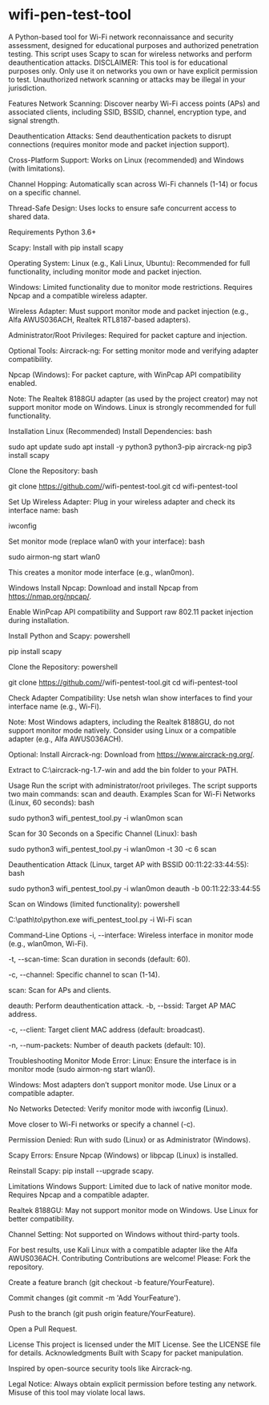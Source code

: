 # wifi-pen-test-tool
A Python-based tool for Wi-Fi network reconnaissance and security assessment, designed for educational purposes and authorized penetration testing. This script uses Scapy to scan for wireless networks and perform deauthentication attacks.
DISCLAIMER: This tool is for educational purposes only. Only use it on networks you own or have explicit permission to test. Unauthorized network scanning or attacks may be illegal in your jurisdiction.

Features
Network Scanning: Discover nearby Wi-Fi access points (APs) and associated clients, including SSID, BSSID, channel, encryption type, and signal strength.

Deauthentication Attacks: Send deauthentication packets to disrupt connections (requires monitor mode and packet injection support).

Cross-Platform Support: Works on Linux (recommended) and Windows (with limitations).

Channel Hopping: Automatically scan across Wi-Fi channels (1-14) or focus on a specific channel.

Thread-Safe Design: Uses locks to ensure safe concurrent access to shared data.

Requirements
Python 3.6+

Scapy: Install with pip install scapy

Operating System:
Linux (e.g., Kali Linux, Ubuntu): Recommended for full functionality, including monitor mode and packet injection.

Windows: Limited functionality due to monitor mode restrictions. Requires Npcap and a compatible wireless adapter.

Wireless Adapter: Must support monitor mode and packet injection (e.g., Alfa AWUS036ACH, Realtek RTL8187-based adapters).

Administrator/Root Privileges: Required for packet capture and injection.

Optional Tools:
Aircrack-ng: For setting monitor mode and verifying adapter compatibility.

Npcap (Windows): For packet capture, with WinPcap API compatibility enabled.

Note: The Realtek 8188GU adapter (as used by the project creator) may not support monitor mode on Windows. Linux is strongly recommended for full functionality.

Installation
Linux (Recommended)
Install Dependencies:
bash

sudo apt update
sudo apt install -y python3 python3-pip aircrack-ng
pip3 install scapy

Clone the Repository:
bash

git clone https://github.com/<your-username>/wifi-pentest-tool.git
cd wifi-pentest-tool

Set Up Wireless Adapter:
Plug in your wireless adapter and check its interface name:
bash

iwconfig

Set monitor mode (replace wlan0 with your interface):
bash

sudo airmon-ng start wlan0

This creates a monitor mode interface (e.g., wlan0mon).

Windows
Install Npcap:
Download and install Npcap from https://nmap.org/npcap/.

Enable WinPcap API compatibility and Support raw 802.11 packet injection during installation.

Install Python and Scapy:
powershell

pip install scapy

Clone the Repository:
powershell

git clone https://github.com/<your-username>/wifi-pentest-tool.git
cd wifi-pentest-tool

Check Adapter Compatibility:
Use netsh wlan show interfaces to find your interface name (e.g., Wi-Fi).

Note: Most Windows adapters, including the Realtek 8188GU, do not support monitor mode natively. Consider using Linux or a compatible adapter (e.g., Alfa AWUS036ACH).

Optional: Install Aircrack-ng:
Download from https://www.aircrack-ng.org/.

Extract to C:\aircrack-ng-1.7-win and add the bin folder to your PATH.

Usage
Run the script with administrator/root privileges. The script supports two main commands: scan and deauth.
Examples
Scan for Wi-Fi Networks (Linux, 60 seconds):
bash

sudo python3 wifi_pentest_tool.py -i wlan0mon scan

Scan for 30 Seconds on a Specific Channel (Linux):
bash

sudo python3 wifi_pentest_tool.py -i wlan0mon -t 30 -c 6 scan

Deauthentication Attack (Linux, target AP with BSSID 00:11:22:33:44:55):
bash

sudo python3 wifi_pentest_tool.py -i wlan0mon deauth -b 00:11:22:33:44:55

Scan on Windows (limited functionality):
powershell

C:\path\to\python.exe wifi_pentest_tool.py -i Wi-Fi scan

Command-Line Options
-i, --interface: Wireless interface in monitor mode (e.g., wlan0mon, Wi-Fi).

-t, --scan-time: Scan duration in seconds (default: 60).

-c, --channel: Specific channel to scan (1-14).

scan: Scan for APs and clients.

deauth: Perform deauthentication attack.
-b, --bssid: Target AP MAC address.

-c, --client: Target client MAC address (default: broadcast).

-n, --num-packets: Number of deauth packets (default: 10).

Troubleshooting
Monitor Mode Error:
Linux: Ensure the interface is in monitor mode (sudo airmon-ng start wlan0).

Windows: Most adapters don’t support monitor mode. Use Linux or a compatible adapter.

No Networks Detected:
Verify monitor mode with iwconfig (Linux).

Move closer to Wi-Fi networks or specify a channel (-c).

Permission Denied:
Run with sudo (Linux) or as Administrator (Windows).

Scapy Errors:
Ensure Npcap (Windows) or libpcap (Linux) is installed.

Reinstall Scapy: pip install --upgrade scapy.

Limitations
Windows Support: Limited due to lack of native monitor mode. Requires Npcap and a compatible adapter.

Realtek 8188GU: May not support monitor mode on Windows. Use Linux for better compatibility.

Channel Setting: Not supported on Windows without third-party tools.

For best results, use Kali Linux with a compatible adapter like the Alfa AWUS036ACH.
Contributing
Contributions are welcome! Please:
Fork the repository.

Create a feature branch (git checkout -b feature/YourFeature).

Commit changes (git commit -m 'Add YourFeature').

Push to the branch (git push origin feature/YourFeature).

Open a Pull Request.

License
This project is licensed under the MIT License. See the LICENSE file for details.
Acknowledgments
Built with Scapy for packet manipulation.

Inspired by open-source security tools like Aircrack-ng.

Legal Notice: Always obtain explicit permission before testing any network. Misuse of this tool may violate local laws.

